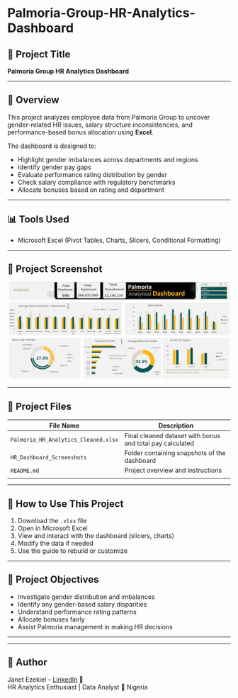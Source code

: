 # Palmoria-Group-HR-Analytics-Dashboard

## 📂 Project Title

**Palmoria Group HR Analytics Dashboard**

---

## 📝 Overview

This project analyzes employee data from Palmoria Group to uncover gender-related HR issues, salary structure inconsistencies, and performance-based bonus allocation using **Excel**.

The dashboard is designed to:

* Highlight gender imbalances across departments and regions
* Identify gender pay gaps
* Evaluate performance rating distribution by gender
* Check salary compliance with regulatory benchmarks
* Allocate bonuses based on rating and department

---

## 📊 Tools Used

* Microsoft Excel (Pivot Tables, Charts, Slicers, Conditional Formatting)

---
## 📌 Project Screenshot

![image](https://raw.githubusercontent.com/janny2967/Palmoria-Group-HR-Analytics-Dashboard/dbeb47d7970a13b4ac1b221591fbda47047745d8/Palmoria%20Analytics.jpg)

---

## 📂 Project Files

| File Name                                   | Description                                               |
| ------------------------------------------- | --------------------------------------------------------- |
| `Palmoria_HR_Analytics_Cleaned.xlsx`        | Final cleaned dataset with bonus and total pay calculated |
| `HR_Dashboard_Screenshots`                  | Folder containing snapshots of the dashboard              |
| `README.md`                                 | Project overview and instructions                         |
                    |

---

## 🚀 How to Use This Project

1. Download the `.xlsx` file
2. Open in Microsoft Excel
3. View and interact with the dashboard (slicers, charts)
4. Modify the data if needed
5. Use the guide to rebuild or customize

---

## 📌 Project Objectives

* Investigate gender distribution and imbalances
* Identify any gender-based salary disparities
* Understand performance rating patterns
* Allocate bonuses fairly
* Assist Palmoria management in making HR decisions

---
---

## 🧠 Author
Janet Ezekiel – [LinkedIn](https://www.linkedin.com/in/janet-ezekiel-1183a0372?utm_source=share&utm_campaign=share_via&utm_content=profile&utm_medium=android_app) 🔗  
HR Analytics Enthusiast | Data Analyst
📍 Nigeria


